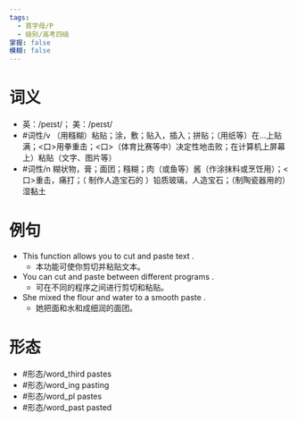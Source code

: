 ```yaml
---
tags:
  - 首字母/P
  - 级别/高考四级
掌握: false
模糊: false
---
```

# 词义
- 英：/peɪst/； 美：/peɪst/
- #词性/v  （用糨糊）粘贴；涂，敷；贴入，插入；拼贴；（用纸等）在…上贴满；<口>用拳重击；<口>（体育比赛等中）决定性地击败；在计算机上屏幕上）粘贴（文字、图片等）
- #词性/n  糊状物，膏；面团；糨糊；肉（或鱼等）酱（作涂抹料或烹饪用）；<口>重击，痛打；（ 制作人造宝石的 ）铅质玻璃，人造宝石；（制陶瓷器用的）湿黏土
# 例句
- This function allows you to cut and paste text .
	- 本功能可使你剪切并粘贴文本。
- You can cut and paste between different programs .
	- 可在不同的程序之间进行剪切和粘贴。
- She mixed the flour and water to a smooth paste .
	- 她把面和水和成细润的面团。
# 形态
- #形态/word_third pastes
- #形态/word_ing pasting
- #形态/word_pl pastes
- #形态/word_past pasted
